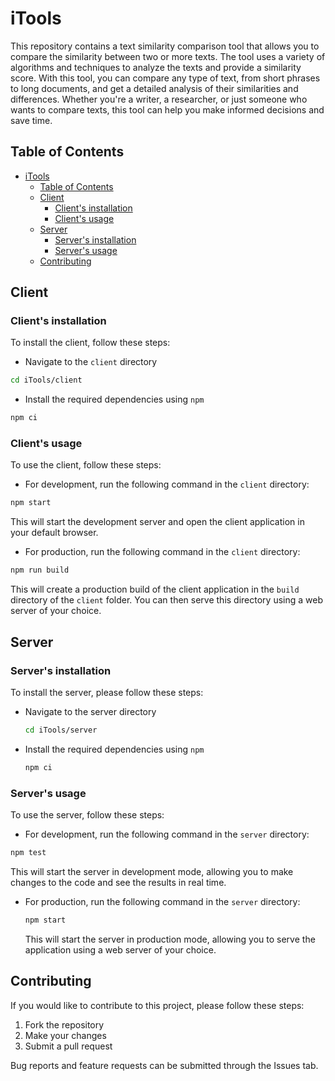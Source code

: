 # iTools

This repository contains a text similarity comparison tool that allows you to compare the similarity between two or more texts. The tool uses a variety of algorithms and techniques to analyze the texts and provide a similarity score. With this tool, you can compare any type of text, from short phrases to long documents, and get a detailed analysis of their similarities and differences. Whether you're a writer, a researcher, or just someone who wants to compare texts, this tool can help you make informed decisions and save time.

## Table of Contents

- [iTools](#itools)
  - [Table of Contents](#table-of-contents)
  - [Client](#client)
    - [Client's installation](#clients-installation)
    - [Client's usage](#clients-usage)
  - [Server](#server)
    - [Server's installation](#servers-installation)
    - [Server's usage](#servers-usage)
  - [Contributing](#contributing)

## Client

### Client's installation

To install the client, follow these steps:

- Navigate to the `client` directory

```sh
cd iTools/client
```

- Install the required dependencies using `npm`

```sh
npm ci
```

### Client's usage

To use the client, follow these steps:

- For development, run the following command in the `client` directory:

```sh
npm start
```

This will start the development server and open the client application in your default browser.

- For production, run the following command in the `client` directory:

```sh
npm run build
```

This will create a production build of the client application in the `build` directory of the `client` folder. You can then serve this directory using a web server of your choice.

## Server

### Server's installation

To install the server, please follow these steps:

- Navigate to the server directory

  ```sh
  cd iTools/server
  ```

- Install the required dependencies using `npm`

  ```sh
  npm ci
  ```

### Server's usage

To use the server, follow these steps:

- For development, run the following command in the `server` directory:

```sh
npm test
```

This will start the server in development mode, allowing you to make changes to the code and see the results in real time.

- For production, run the following command in the `server` directory:

  ```sh
  npm start
  ```

  This will start the server in production mode, allowing you to serve the application using a web server of your choice.

## Contributing

If you would like to contribute to this project, please follow these steps:

1. Fork the repository
2. Make your changes
3. Submit a pull request

Bug reports and feature requests can be submitted through the Issues tab.
